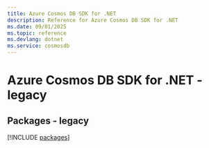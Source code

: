 ```yaml
---
title: Azure Cosmos DB SDK for .NET
description: Reference for Azure Cosmos DB SDK for .NET
ms.date: 09/01/2025
ms.topic: reference
ms.devlang: dotnet
ms.service: cosmosdb
---
```

# Azure Cosmos DB SDK for .NET - legacy
## Packages - legacy
[!INCLUDE [packages](cosmos-db-index.md)]